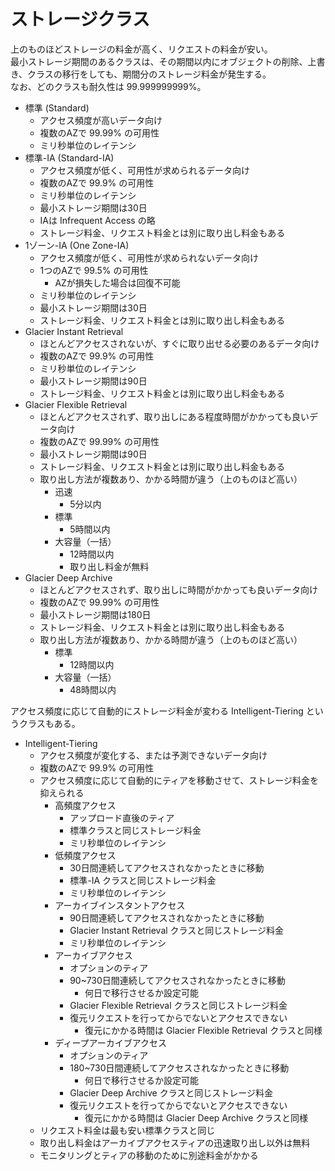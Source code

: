 # ストレージクラス

上のものほどストレージの料金が高く、リクエストの料金が安い。  
最小ストレージ期間のあるクラスは、その期間以内にオブジェクトの削除、上書き、クラスの移行をしても、期間分のストレージ料金が発生する。  
なお、どのクラスも耐久性は 99.999999999%。

- 標準 (Standard)
    - アクセス頻度が高いデータ向け
    - 複数のAZで 99.99% の可用性
    - ミリ秒単位のレイテンシ
- 標準-IA (Standard-IA)
    - アクセス頻度が低く、可用性が求められるデータ向け
    - 複数のAZで 99.9% の可用性
    - ミリ秒単位のレイテンシ
    - 最小ストレージ期間は30日
    - IAは Infrequent Access の略
    - ストレージ料金、リクエスト料金とは別に取り出し料金もある
- 1ゾーン-IA (One Zone-IA)
    - アクセス頻度が低く、可用性が求められないデータ向け
    - 1つのAZで 99.5% の可用性
        - AZが損失した場合は回復不可能
    - ミリ秒単位のレイテンシ
    - 最小ストレージ期間は30日
    - ストレージ料金、リクエスト料金とは別に取り出し料金もある
- Glacier Instant Retrieval
    - ほとんどアクセスされないが、すぐに取り出せる必要のあるデータ向け
    - 複数のAZで 99.9% の可用性
    - ミリ秒単位のレイテンシ
    - 最小ストレージ期間は90日
    - ストレージ料金、リクエスト料金とは別に取り出し料金もある
- Glacier Flexible Retrieval
    - ほとんどアクセスされず、取り出しにある程度時間がかかっても良いデータ向け
    - 複数のAZで 99.99% の可用性
    - 最小ストレージ期間は90日
    - ストレージ料金、リクエスト料金とは別に取り出し料金もある
    - 取り出し方法が複数あり、かかる時間が違う（上のものほど高い）
        - 迅速
            - 5分以内
        - 標準
            - 5時間以内
        - 大容量（一括）
            - 12時間以内
            - 取り出し料金が無料
- Glacier Deep Archive
    - ほとんどアクセスされず、取り出しに時間がかかっても良いデータ向け
    - 複数のAZで 99.99% の可用性
    - 最小ストレージ期間は180日
    - ストレージ料金、リクエスト料金とは別に取り出し料金もある
    - 取り出し方法が複数あり、かかる時間が違う（上のものほど高い）
        - 標準
            - 12時間以内
        - 大容量（一括）
            - 48時間以内

アクセス頻度に応じて自動的にストレージ料金が変わる Intelligent-Tiering というクラスもある。

- Intelligent-Tiering
    - アクセス頻度が変化する、または予測できないデータ向け
    - 複数のAZで 99.9% の可用性
    - アクセス頻度に応じて自動的にティアを移動させて、ストレージ料金を抑えられる
        - 高頻度アクセス
            - アップロード直後のティア
            - 標準クラスと同じストレージ料金
            - ミリ秒単位のレイテンシ
        - 低頻度アクセス
            - 30日間連続してアクセスされなかったときに移動
            - 標準-IA クラスと同じストレージ料金
            - ミリ秒単位のレイテンシ
        - アーカイブインスタントアクセス
            - 90日間連続してアクセスされなかったときに移動
            - Glacier Instant Retrieval クラスと同じストレージ料金
            - ミリ秒単位のレイテンシ
        - アーカイブアクセス
            - オプションのティア
            - 90~730日間連続してアクセスされなかったときに移動
                - 何日で移行させるか設定可能
            - Glacier Flexible Retrieval クラスと同じストレージ料金
            - 復元リクエストを行ってからでないとアクセスできない
                - 復元にかかる時間は Glacier Flexible Retrieval クラスと同様
        - ディープアーカイブアクセス
            - オプションのティア
            - 180~730日間連続してアクセスされなかったときに移動
                - 何日で移行させるか設定可能
            - Glacier Deep Archive クラスと同じストレージ料金
            - 復元リクエストを行ってからでないとアクセスできない
                - 復元にかかる時間は Glacier Deep Archive クラスと同様
    - リクエスト料金は最も安い標準クラスと同じ
    - 取り出し料金はアーカイブアクセスティアの迅速取り出し以外は無料
    - モニタリングとティアの移動のために別途料金がかかる
